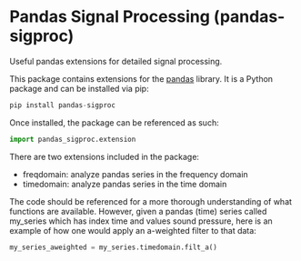 # Pandas Signal Processing (pandas-sigproc)
Useful pandas extensions for detailed signal processing. 

This package contains extensions for the [pandas](https://pandas.pydata.org/) library. It is a Python package and can be installed via pip:

```python
pip install pandas-sigproc
```

Once installed, the package can be referenced as such:

```python
import pandas_sigproc.extension
```

There are two extensions included in the package:
- freqdomain: analyze pandas series in the frequency domain
- timedomain: analyze pandas series in the time domain

The code should be referenced for a more thorough understanding of what functions are available. However, given a pandas (time) series called my_series which has index time and values sound pressure, here is an example of how one would apply an a-weighted filter to that data:

```python
my_series_aweighted = my_series.timedomain.filt_a()
```
